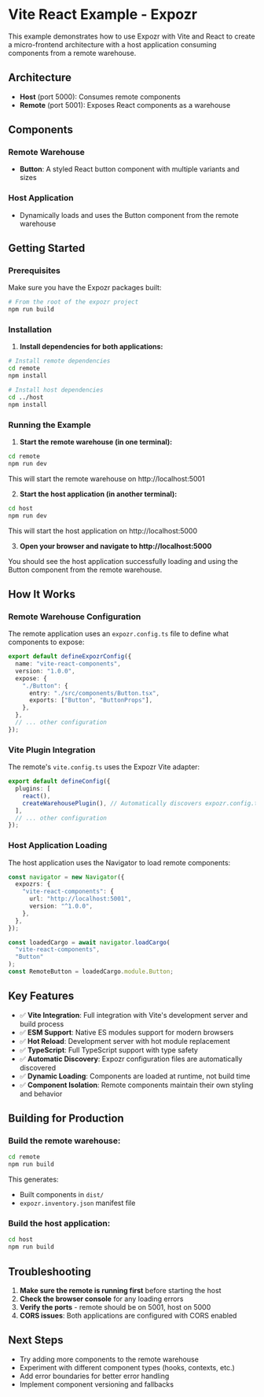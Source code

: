 # Vite React Example - Expozr

This example demonstrates how to use Expozr with Vite and React to create a micro-frontend architecture with a host application consuming components from a remote warehouse.

## Architecture

- **Host** (port 5000): Consumes remote components
- **Remote** (port 5001): Exposes React components as a warehouse

## Components

### Remote Warehouse

- **Button**: A styled React button component with multiple variants and sizes

### Host Application

- Dynamically loads and uses the Button component from the remote warehouse

## Getting Started

### Prerequisites

Make sure you have the Expozr packages built:

```bash
# From the root of the expozr project
npm run build
```

### Installation

1. **Install dependencies for both applications:**

```bash
# Install remote dependencies
cd remote
npm install

# Install host dependencies
cd ../host
npm install
```

### Running the Example

1. **Start the remote warehouse (in one terminal):**

```bash
cd remote
npm run dev
```

This will start the remote warehouse on http://localhost:5001

2. **Start the host application (in another terminal):**

```bash
cd host
npm run dev
```

This will start the host application on http://localhost:5000

3. **Open your browser and navigate to http://localhost:5000**

You should see the host application successfully loading and using the Button component from the remote warehouse.

## How It Works

### Remote Warehouse Configuration

The remote application uses an `expozr.config.ts` file to define what components to expose:

```typescript
export default defineExpozrConfig({
  name: "vite-react-components",
  version: "1.0.0",
  expose: {
    "./Button": {
      entry: "./src/components/Button.tsx",
      exports: ["Button", "ButtonProps"],
    },
  },
  // ... other configuration
});
```

### Vite Plugin Integration

The remote's `vite.config.ts` uses the Expozr Vite adapter:

```typescript
export default defineConfig({
  plugins: [
    react(),
    createWarehousePlugin(), // Automatically discovers expozr.config.ts
  ],
  // ... other configuration
});
```

### Host Application Loading

The host application uses the Navigator to load remote components:

```typescript
const navigator = new Navigator({
  expozrs: {
    "vite-react-components": {
      url: "http://localhost:5001",
      version: "^1.0.0",
    },
  },
});

const loadedCargo = await navigator.loadCargo(
  "vite-react-components",
  "Button"
);
const RemoteButton = loadedCargo.module.Button;
```

## Key Features

- ✅ **Vite Integration**: Full integration with Vite's development server and build process
- ✅ **ESM Support**: Native ES modules support for modern browsers
- ✅ **Hot Reload**: Development server with hot module replacement
- ✅ **TypeScript**: Full TypeScript support with type safety
- ✅ **Automatic Discovery**: Expozr configuration files are automatically discovered
- ✅ **Dynamic Loading**: Components are loaded at runtime, not build time
- ✅ **Component Isolation**: Remote components maintain their own styling and behavior

## Building for Production

### Build the remote warehouse:

```bash
cd remote
npm run build
```

This generates:

- Built components in `dist/`
- `expozr.inventory.json` manifest file

### Build the host application:

```bash
cd host
npm run build
```

## Troubleshooting

1. **Make sure the remote is running first** before starting the host
2. **Check the browser console** for any loading errors
3. **Verify the ports** - remote should be on 5001, host on 5000
4. **CORS issues**: Both applications are configured with CORS enabled

## Next Steps

- Try adding more components to the remote warehouse
- Experiment with different component types (hooks, contexts, etc.)
- Add error boundaries for better error handling
- Implement component versioning and fallbacks
